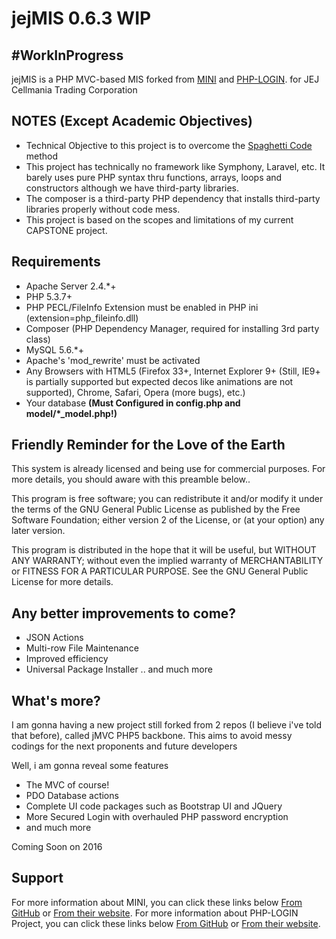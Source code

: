 # jejMIS 0.6.3 WIP
## #WorkInProgress

jejMIS is a PHP MVC-based MIS forked from [MINI](http://www.php-mini.com) and [PHP-LOGIN](http://www.php-login.net/).
for JEJ Cellmania Trading Corporation

## NOTES (Except Academic Objectives)

- Technical Objective to this project is to overcome the [Spaghetti Code](https://en.wikipedia.org/wiki/Spaghetti_code) method
- This project has technically no framework like Symphony, Laravel, etc.
  It barely uses pure PHP syntax thru functions, arrays, loops and constructors although we have third-party libraries.
- The composer is a third-party PHP dependency that installs third-party libraries properly without code mess.
- This project is based on the scopes and limitations of my current CAPSTONE project.

## Requirements

- Apache Server 2.4.*+
- PHP 5.3.7+
- PHP PECL/FileInfo Extension must be enabled in PHP ini (extension=php_fileinfo.dll)
- Composer (PHP Dependency Manager, required for installing 3rd party class)
- MySQL 5.6.*+
- Apache's 'mod_rewrite' must be activated
- Any Browsers with HTML5 (Firefox 33+, Internet Explorer 9+ (Still, IE9+ is partially supported but expected decos like animations are not supported), Chrome, Safari, Opera (more bugs), etc.)
- Your database **(Must Configured in config.php and model/*_model.php!)**

## Friendly Reminder for the Love of the Earth

This system is already licensed and being use for commercial purposes.
For more details, you should aware with this preamble below..

This program is free software; you can redistribute it and/or modify it under
the terms of the GNU General Public License as published by the Free Software
Foundation; either version 2 of the License, or (at your option) any later version.

This program is distributed in the hope that it will be useful, but WITHOUT ANY
WARRANTY; without even the implied warranty of MERCHANTABILITY or FITNESS FOR A
PARTICULAR PURPOSE. See the GNU General Public License for more details.

## Any better improvements to come?

- JSON Actions
- Multi-row File Maintenance
- Improved efficiency
- Universal Package Installer
.. and much more

## What's more?

I am gonna having a new project still forked from 2 repos (I believe i've told that before),
called jMVC PHP5 backbone. This aims to avoid messy codings for the next proponents and future developers

Well, i am gonna reveal some features

- The MVC of course!
- PDO Database actions
- Complete UI code packages such as Bootstrap UI and JQuery
- More Secured Login with overhauled PHP password encryption
- and much more

Coming Soon on 2016

## Support

For more information about MINI, you can click these links below
[From GitHub](https://www.github.com/panique/mini) or [From their website](http://www.php-mini.com/).
For more information about PHP-LOGIN Project, you can click these links below
[From GitHub](https://www.github.com/panique/huge) or [From their website](http://www.php-login.net/).